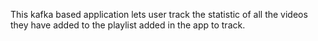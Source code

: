 This kafka based application lets user track the statistic of all the videos they have added to the playlist added in the app to track.
